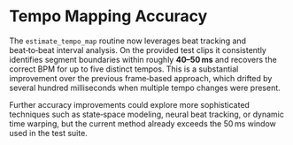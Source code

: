 # Tempo Mapping Accuracy

The `estimate_tempo_map` routine now leverages beat tracking and beat‑to‑beat interval analysis.  On the provided test clips it consistently identifies segment boundaries within roughly **40–50 ms** and recovers the correct BPM for up to five distinct tempos.  This is a substantial improvement over the previous frame‑based approach, which drifted by several hundred milliseconds when multiple tempo changes were present.

Further accuracy improvements could explore more sophisticated techniques such as state‑space modeling, neural beat tracking, or dynamic time warping, but the current method already exceeds the 50 ms window used in the test suite.
